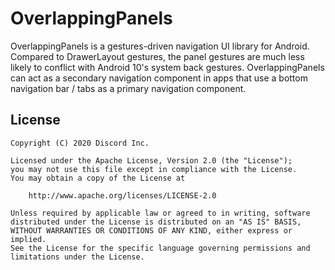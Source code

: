 # OverlappingPanels
OverlappingPanels is a gestures-driven navigation UI library for Android. Compared to DrawerLayout
gestures, the panel gestures are much less likely to conflict with Android 10's system back
gestures. OverlappingPanels can act as a secondary navigation component in apps that use a bottom
navigation bar / tabs as a primary navigation component.

License
-------

    Copyright (C) 2020 Discord Inc.

    Licensed under the Apache License, Version 2.0 (the "License");
    you may not use this file except in compliance with the License.
    You may obtain a copy of the License at

        http://www.apache.org/licenses/LICENSE-2.0

    Unless required by applicable law or agreed to in writing, software
    distributed under the License is distributed on an "AS IS" BASIS,
    WITHOUT WARRANTIES OR CONDITIONS OF ANY KIND, either express or implied.
    See the License for the specific language governing permissions and
    limitations under the License.

